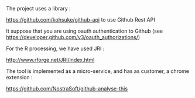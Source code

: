 The project uses a library : 

https://github.com/kohsuke/github-api to use Github Rest API

It suppose that you are using oauth authentication to Github (see https://developer.github.com/v3/oauth_authorizations/)

For the R processing, we have used JRI :

http://www.rforge.net/JRI/index.html

The tool is implemented as a micro-service, and has as customer, a chrome extension : <Br>

https://github.com/NostraSoft/github-analyse-this

